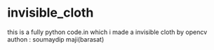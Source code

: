 # invisible_cloth
this is a fully python code.in which i made a invisible cloth by opencv 
<br>
authon : soumaydip maji(barasat)
